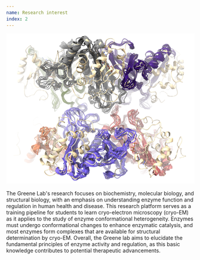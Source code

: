 ```yaml
---
name: Research interest
index: 2
---
```

<img src="/assets/images/wt_decamer_ensemble_short.png" alt="A sub-sample of human glutamine synthetase ensemble refinement models overlayed." class="medium-image">

The Greene Lab's research focuses on biochemistry, molecular biology, and structural biology, with an emphasis on understanding enzyme function and regulation in human health and disease. This research platform serves as a training pipeline for students to learn cryo-electron microscopy (cryo-EM) as it applies to the study of enzyme conformational heterogeneity. Enzymes must undergo conformational changes to enhance enzymatic catalysis, and most enzymes form complexes that are available for structural determination by cryo-EM. Overall, the Greene lab aims to elucidate the fundamental principles of enzyme activity and regulation, as this basic knowledge contributes to potential therapeutic advancements.
